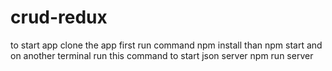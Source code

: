 # crud-redux
to start app 
clone the app first run command npm install
than npm start
and on another terminal run this command to start json server
npm run server
